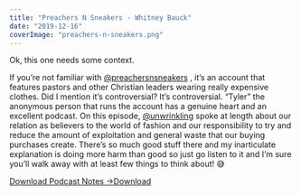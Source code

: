 ```yaml
---
title: "Preachers N Sneakers - Whitney Bauck"
date: "2019-12-16"
coverImage: "preachers-n-sneakers.png"
---
```


Ok, this one needs some context.

If you’re not familiar with [@preachersnsneakers](https://www.instagram.com/preachersnsneakers/) , it’s an account that features pastors and other Christian leaders wearing really expensive clothes. Did I mention it’s controversial? It’s controversial. “Tyler” the anonymous person that runs the account has a genuine heart and an excellent podcast. On this episode, [@unwrinkling](https://www.instagram.com/unwrinkling/) spoke at length about our relation as believers to the world of fashion and our responsibility to try and reduce the amount of exploitation and general waste that our buying purchases create. There’s so much good stuff there and my inarticulate explanation is doing more harm than good so just go listen to it and I’m sure you’ll walk away with at least few things to think about! 😅

[Download Podcast Notes ->](https://sketchysermons.com/wp-content/uploads/2020/08/preachers-n-sneakers.pdf)[Download](https://sketchysermons.com/wp-content/uploads/2020/08/preachers-n-sneakers.pdf)
